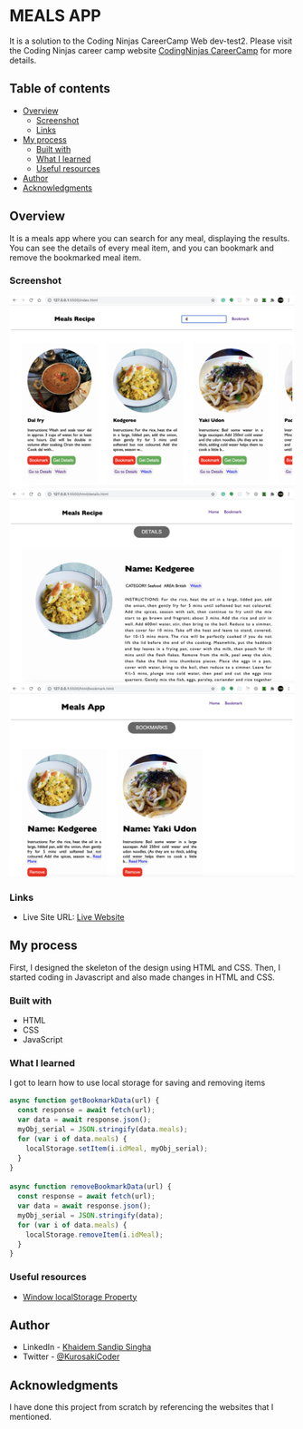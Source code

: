 # MEALS APP

It is a solution to the Coding Ninjas CareerCamp Web dev-test2. Please visit the Coding Ninjas career camp website [CodingNinjas CareerCamp](https://careercamp.codingninjas.com/?utm_source=codingninjas&utm_medium=top_navigation&utm_campaign=landing_header) for more details.

## Table of contents

- [Overview](#overview)
  - [Screenshot](#screenshot)
  - [Links](#links)
- [My process](#my-process)
  - [Built with](#built-with)
  - [What I learned](#what-i-learned)
  - [Useful resources](#useful-resources)
- [Author](#author)
- [Acknowledgments](#acknowledgments)

## Overview

It is a meals app where you can search for any meal, displaying the results. You can see the details of every meal item, and you can bookmark and remove the bookmarked meal item.

### Screenshot

![](images/image1.png)
![](images/image2.png)
![](images/image3.png)

### Links

- Live Site URL: [Live Website](https://kurosakicoder.github.io/MealsAppVanlliaJS/)

## My process

First, I designed the skeleton of the design using HTML and CSS. Then, I started coding in Javascript and also made changes in HTML and CSS.

### Built with

- HTML
- CSS
- JavaScript

### What I learned

I got to learn how to use local storage for saving and removing items

```js
async function getBookmarkData(url) {
  const response = await fetch(url);
  var data = await response.json();
  myObj_serial = JSON.stringify(data.meals);
  for (var i of data.meals) {
    localStorage.setItem(i.idMeal, myObj_serial);
  }
}

async function removeBookmarkData(url) {
  const response = await fetch(url);
  var data = await response.json();
  myObj_serial = JSON.stringify(data);
  for (var i of data.meals) {
    localStorage.removeItem(i.idMeal);
  }
}
```

### Useful resources

- [Window localStorage Property](https://www.w3schools.com/jsreF/prop_win_localstorage.asp)

## Author

- LinkedIn - [Khaidem Sandip Singha ](https://www.linkedin.com/in/khaidemsandip/)
- Twitter - [@KurosakiCoder](https://twitter.com/KurosakiCoder)

## Acknowledgments

I have done this project from scratch by referencing the websites that I mentioned.
